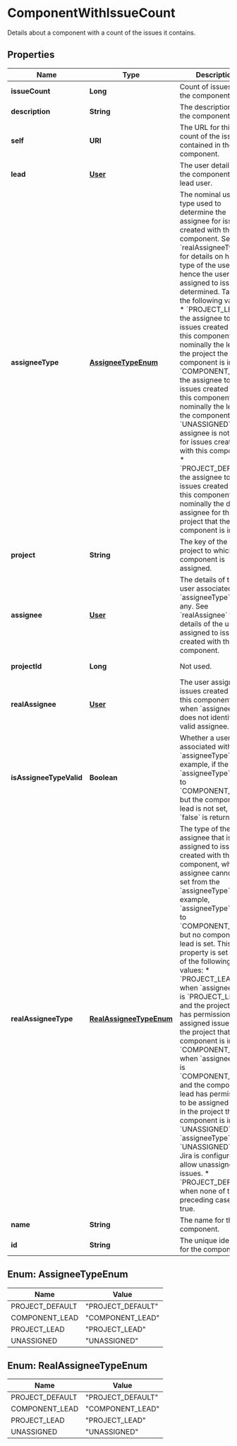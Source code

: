 

# ComponentWithIssueCount

Details about a component with a count of the issues it contains.
## Properties

Name | Type | Description | Notes
------------ | ------------- | ------------- | -------------
**issueCount** | **Long** | Count of issues for the component. |  [optional] [readonly]
**description** | **String** | The description for the component. |  [optional] [readonly]
**self** | **URI** | The URL for this count of the issues contained in the component. |  [optional] [readonly]
**lead** | [**User**](User.md) | The user details for the component&#39;s lead user. |  [optional]
**assigneeType** | [**AssigneeTypeEnum**](#AssigneeTypeEnum) | The nominal user type used to determine the assignee for issues created with this component. See &#x60;realAssigneeType&#x60; for details on how the type of the user, and hence the user, assigned to issues is determined. Takes the following values:   *  &#x60;PROJECT_LEAD&#x60; the assignee to any issues created with this component is nominally the lead for the project the component is in.  *  &#x60;COMPONENT_LEAD&#x60; the assignee to any issues created with this component is nominally the lead for the component.  *  &#x60;UNASSIGNED&#x60; an assignee is not set for issues created with this component.  *  &#x60;PROJECT_DEFAULT&#x60; the assignee to any issues created with this component is nominally the default assignee for the project that the component is in. |  [optional] [readonly]
**project** | **String** | The key of the project to which the component is assigned. |  [optional] [readonly]
**assignee** | [**User**](User.md) | The details of the user associated with &#x60;assigneeType&#x60;, if any. See &#x60;realAssignee&#x60; for details of the user assigned to issues created with this component. |  [optional]
**projectId** | **Long** | Not used. |  [optional] [readonly]
**realAssignee** | [**User**](User.md) | The user assigned to issues created with this component, when &#x60;assigneeType&#x60; does not identify a valid assignee. |  [optional]
**isAssigneeTypeValid** | **Boolean** | Whether a user is associated with &#x60;assigneeType&#x60;. For example, if the &#x60;assigneeType&#x60; is set to &#x60;COMPONENT_LEAD&#x60; but the component lead is not set, then &#x60;false&#x60; is returned. |  [optional] [readonly]
**realAssigneeType** | [**RealAssigneeTypeEnum**](#RealAssigneeTypeEnum) | The type of the assignee that is assigned to issues created with this component, when an assignee cannot be set from the &#x60;assigneeType&#x60;. For example, &#x60;assigneeType&#x60; is set to &#x60;COMPONENT_LEAD&#x60; but no component lead is set. This property is set to one of the following values:   *  &#x60;PROJECT_LEAD&#x60; when &#x60;assigneeType&#x60; is &#x60;PROJECT_LEAD&#x60; and the project lead has permission to be assigned issues in the project that the component is in.  *  &#x60;COMPONENT_LEAD&#x60; when &#x60;assignee&#x60;Type is &#x60;COMPONENT_LEAD&#x60; and the component lead has permission to be assigned issues in the project that the component is in.  *  &#x60;UNASSIGNED&#x60; when &#x60;assigneeType&#x60; is &#x60;UNASSIGNED&#x60; and Jira is configured to allow unassigned issues.  *  &#x60;PROJECT_DEFAULT&#x60; when none of the preceding cases are true. |  [optional] [readonly]
**name** | **String** | The name for the component. |  [optional] [readonly]
**id** | **String** | The unique identifier for the component. |  [optional] [readonly]



## Enum: AssigneeTypeEnum

Name | Value
---- | -----
PROJECT_DEFAULT | &quot;PROJECT_DEFAULT&quot;
COMPONENT_LEAD | &quot;COMPONENT_LEAD&quot;
PROJECT_LEAD | &quot;PROJECT_LEAD&quot;
UNASSIGNED | &quot;UNASSIGNED&quot;



## Enum: RealAssigneeTypeEnum

Name | Value
---- | -----
PROJECT_DEFAULT | &quot;PROJECT_DEFAULT&quot;
COMPONENT_LEAD | &quot;COMPONENT_LEAD&quot;
PROJECT_LEAD | &quot;PROJECT_LEAD&quot;
UNASSIGNED | &quot;UNASSIGNED&quot;



